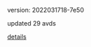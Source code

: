 version: 2022031718-7e50

updated 29 avds

[details](https://github.com/0x74f917491bfa7ebfa379/ali_avd_db/blob/master/change_log/2022/03/17/18/7e50.txt)